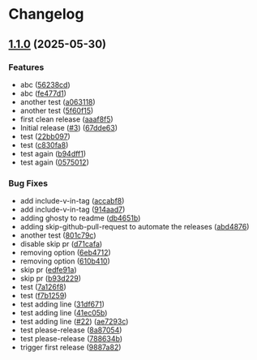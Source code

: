 # Changelog

## [1.1.0](https://github.com/sysadmin4j/dotfiles/compare/v1.0.1...v1.1.0) (2025-05-30)


### Features

* abc ([56238cd](https://github.com/sysadmin4j/dotfiles/commit/56238cd40e5c85babefa72580644c3eff51450a4))
* abc ([fe477d1](https://github.com/sysadmin4j/dotfiles/commit/fe477d15db4e7b843917205edb8d1f5b90492cf0))
* another test ([a063118](https://github.com/sysadmin4j/dotfiles/commit/a063118b13c0ce99d8cd07a6c7489446074a9b12))
* another test ([5f60f15](https://github.com/sysadmin4j/dotfiles/commit/5f60f15b27ef41b2e3e27404971050313df0433a))
* first clean release ([aaaf8f5](https://github.com/sysadmin4j/dotfiles/commit/aaaf8f575e86ea132e417c59c8947b246d3c0b2b))
* Initial release ([#3](https://github.com/sysadmin4j/dotfiles/issues/3)) ([67dde63](https://github.com/sysadmin4j/dotfiles/commit/67dde6361280b4e2c9ae814dc75e838409528209))
* test ([22bb097](https://github.com/sysadmin4j/dotfiles/commit/22bb0972733f442b0418abd2673c0f424e0bf62e))
* test ([c830fa8](https://github.com/sysadmin4j/dotfiles/commit/c830fa863b601c91966ea7a63953764c78d6e257))
* test again ([b94dff1](https://github.com/sysadmin4j/dotfiles/commit/b94dff12e20ba9fcf8cff75ac140dfe472baa032))
* test again ([0575012](https://github.com/sysadmin4j/dotfiles/commit/05750129ee3b765af55448b92ebd7870ee14a5a4))


### Bug Fixes

* add include-v-in-tag ([accabf8](https://github.com/sysadmin4j/dotfiles/commit/accabf8f315e7869a28889c2e167d870dfcd14bb))
* add include-v-in-tag ([914aad7](https://github.com/sysadmin4j/dotfiles/commit/914aad7907538254354129182e35d614a2773c82))
* adding ghosty to readme ([db4651b](https://github.com/sysadmin4j/dotfiles/commit/db4651b18d79c0cf3db5cd3faed00870c32f331a))
* adding skip-github-pull-request to automate the releases ([abd4876](https://github.com/sysadmin4j/dotfiles/commit/abd4876f027cf4bd9eaa23c67e3f67af5c04b551))
* another test ([801c79c](https://github.com/sysadmin4j/dotfiles/commit/801c79c6b965f0e15a0de785082ce866d5b4ed6c))
* disable skip pr ([d71cafa](https://github.com/sysadmin4j/dotfiles/commit/d71cafa78f53ecbf61ed9cd7768f5d3a4aa1158b))
* removing option ([6eb4712](https://github.com/sysadmin4j/dotfiles/commit/6eb47129d3cf7700b081424708297abe784b6551))
* removing option ([610b410](https://github.com/sysadmin4j/dotfiles/commit/610b410223121494015410f02978e8582783a263))
* skip pr ([edfe91a](https://github.com/sysadmin4j/dotfiles/commit/edfe91aff4ad11c285ea54bd199739c52628bb76))
* skip pr ([b93d229](https://github.com/sysadmin4j/dotfiles/commit/b93d229210d532d3aae2dbbff86b2a21b4f3cb63))
* test ([7a126f8](https://github.com/sysadmin4j/dotfiles/commit/7a126f8c7558fb216e8d13f800b4f21a86dd75fb))
* test ([f7b1259](https://github.com/sysadmin4j/dotfiles/commit/f7b12599da13fa8af8ace5d4e05df8826b72c504))
* test adding line ([31df671](https://github.com/sysadmin4j/dotfiles/commit/31df6710d0f83725ce03fbb8d9f96cdfd9c8cbea))
* test adding line ([41ec05b](https://github.com/sysadmin4j/dotfiles/commit/41ec05bff9d738786adfcc7f29195f49d0b64337))
* test adding line ([#22](https://github.com/sysadmin4j/dotfiles/issues/22)) ([ae7293c](https://github.com/sysadmin4j/dotfiles/commit/ae7293ce8169768765adec4398139a04da10fa49))
* test please-release ([8a87054](https://github.com/sysadmin4j/dotfiles/commit/8a87054d9c8468ab9830a9697d98d28dbd4f9a09))
* test please-release ([788634b](https://github.com/sysadmin4j/dotfiles/commit/788634bd4b516f6a9bc6dec5e41002fda813f89b))
* trigger first release ([9887a82](https://github.com/sysadmin4j/dotfiles/commit/9887a822dd8c79ba54d52b173c2a16c0a53eaf70))
